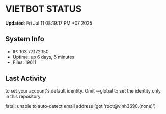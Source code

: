 # VIETBOT STATUS
**Updated**: Fri Jul 11 08:19:17 PM +07 2025

## System Info
- IP: 103.77.172.150
- Uptime: up 6 days, 6 minutes
- Files: 19611

## Last Activity

to set your account's default identity.
Omit --global to set the identity only in this repository.

fatal: unable to auto-detect email address (got 'root@vinh3690.(none)')
